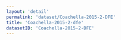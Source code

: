 ```yaml
---
layout: 'detail'
permalink: 'dataset/Coachella-2015-2-DFE'
title: 'Coachella-2015-2-dfe'
datasetID: 'Coachella-2015-2-DFE'
---
```

